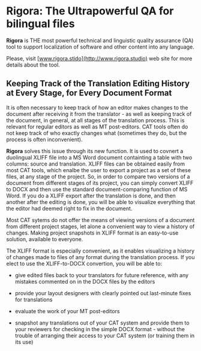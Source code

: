 # Rigora: The Ultrapowerful QA for bilingual files

**Rigora** is THE most powerful technical and linguistic quality assurance (QA) tool to support localization of software and other content into any language.

Please, visit [www.rigora.stido](http://www.rigora.studio) web site for more details about the tool.

## Keeping Track of the Translation Editing History at Every Stage, for Every Document Format

It is often necessary to keep track of how an editor makes changes to the document after receiving it from the translator - as well as keeping track of the document, in general, at all stages of the translation process. This is relevant for regular editors as well as MT post-editors. CAT tools often do not keep track of who exactly changes what (sometimes they do, but the process is often inconvenient).

**Rigora** solves this issue through its new function. It is used to covnert a duolingual XLIFF file into a MS Word document containting a table with two columns: source and translation. XLIFF files can be obtained easily from most CAT tools, which enalbe the user to export a project as a set of these files, at any stage of the project. So, in order to compare two versions of a document from different stages of its project, you can simply convert XLIFF to DOCX and then use the standard document-comparing function of MS Word. If you do a XLIFF export after the translation is done, and then another after the editing is done, you will be able to visualize everything that the editor had deemed right to fix in the document. 

Most CAT sytems do not offer the means of viewing versions of a document from different project stages, let alone a convenient way to view a history of changes. Making project snapshots in XLIFF format is an easy-to-use solution, available to everyone. 

The XLIFF format is especially convenient, as it enables visualizing a history of changes made to files of any format during the translation process. If you elect to use the XLIFF-to-DOCX convertion, you will be able to:

- give edited files back to your translators for future reference, with any mistakes commented on in the DOCX files by the editors

- provide your layout designers with clearly pointed out last-minute fixes for translations

- evaluate the work of your MT post-editors

- snapshot any translations out of your CAT system and provide them to your reviewers for checking in the simple DOCX format - without the trouble of arranging their access to your CAT system (or training them in its use)